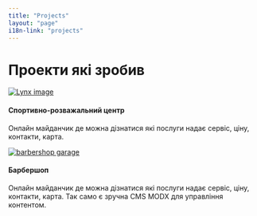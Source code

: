 ```yaml
---
title: "Projects"
layout: "page"
i18n-link: "projects"
---
```


# Проекти які зробив

<article class="project">
    <a href="https://lynx.org.ua/" class="image" >
      <img src="{{ site.base-url }}/assets/images/lynx.jpg" alt="Lynx image">
    </a>
    <div class="inner">
      <h4>Спортивно-розважальний центр</h4>
       <p>Онлайн майданчик де можна дізнатися які послуги надає сервіс, ціну, контакти, карта.</p>
    </div>
    <div style="display: none">
       <h4>Технології</h4>
        <ul class="project__technology">
          <li><span>HTML5</span></li>
          <li><span>CSS3</span></li>
          <li><span>JQuery</span></li>
        </ul>
       <p class="project__created">Проект створений у 2019 році</p>
       <a class="button button-primary" href="https://lynx.org.ua/">Перейти на сайт</a>
     </div>
</article>

<article class="project">
    <a href="https://garagebarbershop.net.ua/" class="image" >
      <img src="{{ site.base-url }}/assets/images/barbershop.jpg" alt="barbershop garage">
    </a>
    <div class="inner">
      <h4>Барбершоп</h4>
       <p>Онлайн майданчик де можна дізнатися які послуги надає сервіс, ціну, контакти, карта. Так само є зручна CMS MODX для управління контентом.</p>
    </div>
    <div style="display: none">
       <h4>Технології</h4>
        <ul class="project__technology">
          <li><span>HTML5</span></li>
          <li><span>CSS3</span></li>
          <li><span>JQuery</span></li>
          <li><span>MODX</span></li>
          <li><span>Google Analytic</span></li>
        </ul>
       <p class="project__created">Проект створений у 2018 році</p>
       <a class="button button-primary" href="https://garagebarbershop.net.ua/">Перейти на сайт</a>
     </div>
</article>